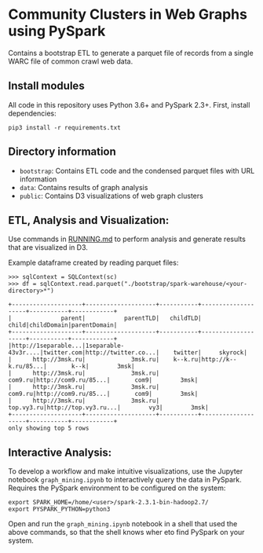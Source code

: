 # Community Clusters in Web Graphs using PySpark

Contains a bootstrap ETL to generate a parquet file of records from a single WARC file of common crawl web data.

## Install modules
All code in this repository uses Python 3.6+ and PySpark 2.3+.  First, install dependencies:
  
    pip3 install -r requirements.txt

## Directory information

-  ```bootstrap```: Contains ETL code and the condensed parquet files with URL information
-  ```data```: Contains results of graph analysis
-  ```public```: Contains D3 visualizations of web graph clusters

## ETL, Analysis and Visualization:
Use commands in [RUNNING.md](https://github.com/mrafayaleem/community-clusters/blob/master/RUNNING.md) to perform analysis and generate results that are visualized in D3. 

Example dataframe created by reading parquet files:

    >>> sqlContext = SQLContext(sc)
    >>> df = sqlContext.read.parquet("./bootstrap/spark-warehouse/<your-directory>*")

    +--------------------+--------------------+-----------+--------------------+-----------+------------+
    |              parent|           parentTLD|   childTLD|               child|childDomain|parentDomain|
    +--------------------+--------------------+-----------+--------------------+-----------+------------+
    |http://1separable...|1separable-43v3r....|twitter.com|http://twitter.co...|    twitter|     skyrock|
    |      http://3msk.ru|             3msk.ru|    k--k.ru|http://k--k.ru/85...|       k--k|        3msk|
    |      http://3msk.ru|             3msk.ru|    com9.ru|http://com9.ru/85...|       com9|        3msk|
    |      http://3msk.ru|             3msk.ru|    com9.ru|http://com9.ru/85...|       com9|        3msk|
    |      http://3msk.ru|             3msk.ru| top.vy3.ru|http://top.vy3.ru...|        vy3|        3msk|
    +--------------------+--------------------+-----------+--------------------+-----------+------------+
    only showing top 5 rows

## Interactive Analysis:
To develop a workflow and make intuitive visualizations, use the Jupyter notebook ```graph_mining.ipynb``` to interactively query the data in PySpark. Requires the PySpark 
environment to be configured on the system:

    export SPARK_HOME=/home/<user>/spark-2.3.1-bin-hadoop2.7/
    export PYSPARK_PYTHON=python3
    
Open and run the ```graph_mining.ipynb``` notebook in a shell that used the above commands, so that the shell knows wher eto find PySpark on your system. 

